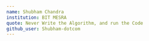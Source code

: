 ```yaml
---
name: Shubham Chandra
institution: BIT MESRA
quote: Never Write the Algorithm, and run the Code
github_user: Shubham-dotcom
---
```

